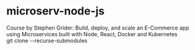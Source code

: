 # microserv-node-js

Course by Stephen Grider: Build, deploy, and scale an E-Commerce app using Microservices built with Node, React, Docker and Kubernetes
<br/>
git clone --recurse-submodules <url>
